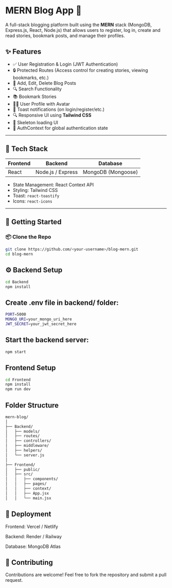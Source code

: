 # MERN Blog App 📝

A full-stack blogging platform built using the **MERN** stack (MongoDB, Express.js, React, Node.js) that allows users to register, log in, create and read stories, bookmark posts, and manage their profiles.

## ✨ Features

- ✅ User Registration & Login (JWT Authentication)
- 🔒 Protected Routes (Access control for creating stories, viewing bookmarks, etc.)
- 📝 Add, Edit, Delete Blog Posts
- 🔍 Search Functionality
- 📚 Bookmark Stories
- 🧑‍💼 User Profile with Avatar
- 💬 Toast notifications (on login/register/etc.)
- 🔍 Responsive UI using **Tailwind CSS**
- 🧠 Skeleton loading UI
- 🔐 AuthContext for global authentication state
---

## 🧰 Tech Stack

| Frontend | Backend | Database |
|----------|---------|----------|
| React    | Node.js / Express | MongoDB (Mongoose) |

- State Management: React Context API
- Styling: Tailwind CSS
- Toast: `react-toastify`
- Icons: `react-icons`

---

## 🚀 Getting Started

### 📦 Clone the Repo

```bash
git clone https://github.com/<your-username>/blog-mern.git
cd blog-mern
```
## ⚙️ Backend Setup
```bash
cd Backend
npm install
```
## Create .env file in backend/ folder:
```bash
PORT=5000
MONGO_URI=your_mongo_uri_here
JWT_SECRET=your_jwt_secret_here
```
## Start the backend server:
```bash
npm start
```
##  Frontend Setup
```bash
cd Frontend
npm install
npm run dev
```
## Folder Structure
```bash
mern-blog/
│
├── Backend/
│   ├── models/
│   ├── routes/
│   ├── controllers/
│   ├── middleware/
│   ├── helpers/
│   └── server.js
│
├── Frontend/
│   ├── public/
│   ├── src/
│   │   ├── components/
│   │   ├── pages/
│   │   ├── context/
│   │   ├── App.jsx
│   │   └── main.jsx
```
## 🚀 Deployment
Frontend: Vercel / Netlify

Backend: Render / Railway

Database: MongoDB Atlas

## 🙌 Contributing
Contributions are welcome! Feel free to fork the repository and submit a pull request.
